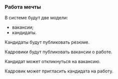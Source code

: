  ### Работа мечты
 В системе будут две модели:
  - вакансии;
  - кандидаты.

Кандидаты будут публиковать резюме.

Кадровики будут публиковать вакансии о работе.

Кандидат может откликнуться на вакансию.

Кадровик может пригласить кандидата на работу.